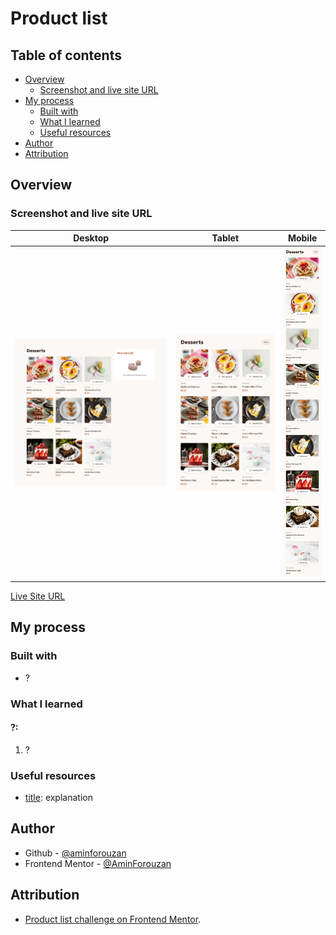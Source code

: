 # Product list

## Table of contents

- [Overview](#overview)
  - [Screenshot and live site URL](#screenshot-and-live-site-url)
- [My process](#my-process)
  - [Built with](#built-with)
  - [What I learned](#what-i-learned)
  - [Useful resources](#useful-resources)
- [Author](#author)
- [Attribution](#attribution)

## Overview

### Screenshot and live site URL

| Desktop                              | Tablet                             | Mobile                             |
| ------------------------------------ | ---------------------------------- | ---------------------------------- |
| ![desktop](/screenshot/desktop.jpeg) | ![Tablet](/screenshot/tablet.jpeg) | ![Mobile](/screenshot/mobile.jpeg) |

[Live Site URL](https://dezerts.netlify.app)

## My process

### Built with

- ?

### What I learned

#### ?:

1. ?

### Useful resources

- [title](link): explanation

## Author

- Github - [@aminforouzan](https://github.com/aminforouzan)
- Frontend Mentor - [@AminForouzan](https://www.frontendmentor.io/profile/AminForouzan)

## Attribution

- [Product list challenge on Frontend Mentor](https://www.frontendmentor.io/challenges/product-list-with-cart-5MmqLVAp_d).
